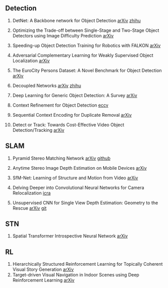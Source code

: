 ## Detection
1. DetNet: A Backbone network for Object Detection
[arXiv](https://arxiv.org/abs/1804.06215)
[zhihu](https://zhuanlan.zhihu.com/p/35863669?utm_source=qq&utm_medium=social&utm_member=MWY1NGYxODRmOWU4ZDc4MmExMDk0NzRiOTg0ZmUxNmI%3D%0A)

2. Optimizing the Trade-off between Single-Stage and Two-Stage Object Detectors using Image Difficulty Prediction
[arXiv](https://arxiv.org/abs/1803.08707)

3. Speeding-up Object Detection Training for Robotics with FALKON
[arXiv](https://arxiv.org/abs/1803.08740)

4. Adversarial Complementary Learning for Weakly Supervised Object Localization
[arXiv](https://arxiv.org/abs/1804.06962)

5. The EuroCity Persons Dataset: A Novel Benchmark for Object Detection
[arXiv](https://arxiv.org/abs/1805.07193)

6. Decoupled Networks
[arXiv](https://arxiv.org/abs/1804.08071)
[zhihu](https://zhuanlan.zhihu.com/p/37598903?utm_source=qq&utm_medium=social&utm_oi=638711330211762176)

7. Deep Learning for Generic Object Detection: A Survey
[arXiv](https://arxiv.org/abs/1809.02165)

8. Context Refinement for Object Detection
[eccv](http://openaccess.thecvf.com/content_ECCV_2018/papers/Zhe_Chen_Context_Refinement_for_ECCV_2018_paper.pdf)

9. Sequential Context Encoding for Duplicate Removal
[arXiv](https://arxiv.org/abs/1810.08950)

10. Detect or Track: Towards Cost-Effective Video Object Detection/Tracking
[arXiv](https://arxiv.org/pdf/1811.05340.pdf)

## SLAM
1. Pyramid Stereo Matching Network
[arXiv](https://arxiv.org/abs/1803.08669)
[github](https://github.com/JiaRenChang/PSMNet)

2. Anytime Stereo Image Depth Estimation on Mobile Devices
[arXiv](https://arxiv.org/abs/1810.11408)

3. SfM-Net: Learning of Structure and Motion from Video
[arXiv](https://arxiv.org/abs/1704.07804)

4. Delving Deeper into Convolutional Neural Networks for Camera Relocalization
[icra](https://arxiv.org/abs/1511.06432)

5. Unsupervised CNN for Single View Depth Estimation: Geometry to the Rescue
[arXiv](https://arxiv.org/abs/1603.04992)
[git](https://github.com/Ravi-Garg/Unsupervised_Depth_Estimation)

## STN
1. Spatial Transformer Introspective Neural Network
[arXiv](https://arxiv.org/abs/1805.06447)

## RL
1. Hierarchically Structured Reinforcement Learning
for Topically Coherent Visual Story Generation
[arXiv](https://arxiv.org/pdf/1805.08191.pdf)
2. Target-driven Visual Navigation in Indoor Scenes using Deep Reinforcement Learning
[arXiv](https://arxiv.org/abs/1609.05143)
